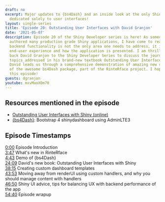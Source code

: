 ```yaml
---
draft: no
excerpt: Major updates to {bs4Dash} and an inside look at the only Shiny textbook
  dedicated solely to user interfaces!
layout: single-series
title: 'Episode 20: Outstanding User Interfaces with David Granjon'
date: '2021-05-07'
description: Episode 20 of the Shiny Developer series is here! As someone who has
  authored many production grade Shiny applications, I have come to realize that sophisticated
  backend functionality is not the only area one needs to address, it is also the
  end-user experience and how the application is presented. I am thrilled to welcome
  back David Granjon to the Shiny Developer Series to discuss the journey and key
  topics addressed in his brand-new textbook Outstanding User Interfaces with Shiny!  Plus
  David leads us through a comprehensive demonstration of amazing new capabilities
  of the awesome bs4Dash package, part of the RinteRface project. I hope you enjoy
  this episode!
guests: dgranjon
youtube: mxvMaoXOm70
---
```


## Resources mentioned in the episode

* [Outstanding User Interfaces with Shiny (online)](https://unleash-shiny.rinterface.com)
* [{bs4Dash}](https://rinterface.github.io/bs4Dash/): Bootstrap 4 shinydashboard using AdminLTE3

## Episode Timestamps

[0:00](https://youtube.com/watch?v=mxvMaoXOm70&t=0m00s) Episode Introduction <br>
[3:47](https://youtube.com/watch?v=mxvMaoXOm70&t=3m47s) What's new in RinteRface <br>
[4:43](https://youtube.com/watch?v=mxvMaoXOm70&t=4m43s) Demo of {bs4Dash} <br>
[24:09](https://youtube.com/watch?v=mxvMaoXOm70&t=24m09s) David's new book: Outstanding User Interfaces with Shiny <br>
[38:15](https://youtube.com/watch?v=mxvMaoXOm70&t=38m15s) Creating custom dashboard templates <br>
[43:53](https://youtube.com/watch?v=mxvMaoXOm70&t=43m53s) Moving away from renderUI using custom handlers, and why you should manage content with handlers <br>
[46:50](https://youtube.com/watch?v=mxvMaoXOm70&t=46m50s) Shiny UI advice, tips for balancing UX with backend performance of the app <br>
[54:40](https://youtube.com/watch?v=mxvMaoXOm70&t=54m40s) Episode wrapup
